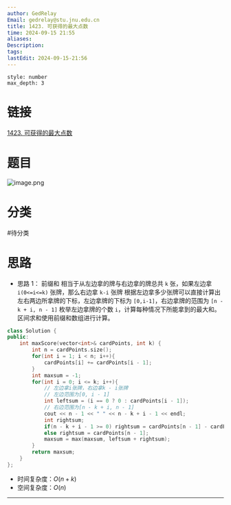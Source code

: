 ```yaml
---
author: GedRelay
Email: gedrelay@stu.jnu.edu.cn
title: 1423. 可获得的最大点数
time: 2024-09-15 21:55
aliases: 
Description: 
tags: 
lastEdit: 2024-09-15-21:56
---
```


```toc
style: number
max_depth: 3
```

# 链接
[1423. 可获得的最大点数](https://leetcode.cn/problems/maximum-points-you-can-obtain-from-cards/) 

# 题目
![image.png](https://ged-pic-bed.oss-cn-guangzhou.aliyuncs.com/img/202409152155490.png)


# 分类
#待分类

# 思路
- 思路 1：
前缀和
相当于从左边拿的牌与右边拿的牌总共 `k` 张，如果左边拿 `i(0<=i<=k)` 张牌，那么右边拿 `k-i` 张牌 
根据左边拿多少张牌可以直接计算出左右两边所拿牌的下标，左边拿牌的下标为 `[0,i-1]`，右边拿牌的范围为 `[n - k + i, n - 1]` 
枚举左边拿牌的个数 `i`，计算每种情况下所能拿到的最大和。区间求和使用前缀和数组进行计算。 


```cpp
class Solution {
public:
    int maxScore(vector<int>& cardPoints, int k) {
        int n = cardPoints.size();
        for(int i = 1; i < n; i++){
            cardPoints[i] += cardPoints[i - 1];
        }
        int maxsum = -1;
        for(int i = 0; i <= k; i++){
            // 左边拿i张牌，右边拿k - i张牌
            // 左边范围为[0, i - 1]
            int leftsum = (i == 0 ? 0 : cardPoints[i - 1]);
            // 右边范围为[n - k + i, n - 1]
            cout << n - 1 << " " << n - k + i - 1 << endl;
            int rightsum;
            if(n - k + i - 1 >= 0) rightsum = cardPoints[n - 1] - cardPoints[n - k + i - 1];
            else rightsum = cardPoints[n - 1];
            maxsum = max(maxsum, leftsum + rightsum);
        }
        return maxsum;
    }
};
```


- 时间复杂度：${O\left( n+k \right)  }$ 
- 空间复杂度：${O\left( n \right)  }$ 


---

